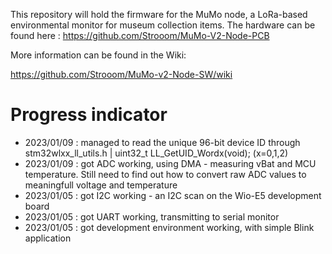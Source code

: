 This repository will hold the firmware for the MuMo node, a LoRa-based environmental monitor for museum collection items.
The hardware can be found here : https://github.com/Strooom/MuMo-V2-Node-PCB

More information can be found in the Wiki:

https://github.com/Strooom/MuMo-v2-Node-SW/wiki

# Progress indicator
* 2023/01/09 : managed to read the unique 96-bit device ID through stm32wlxx_ll_utils.h | uint32_t LL_GetUID_Wordx(void); (x=0,1,2)
* 2023/01/09 : got ADC working, using DMA - measuring vBat and MCU temperature. Still need to find out how to convert raw ADC values to meaningfull voltage and temperature
* 2023/01/05 : got I2C working - an I2C scan on the Wio-E5 development board
* 2023/01/05 : got UART working, transmitting to serial monitor
* 2023/01/05 : got development environment working, with simple Blink application

